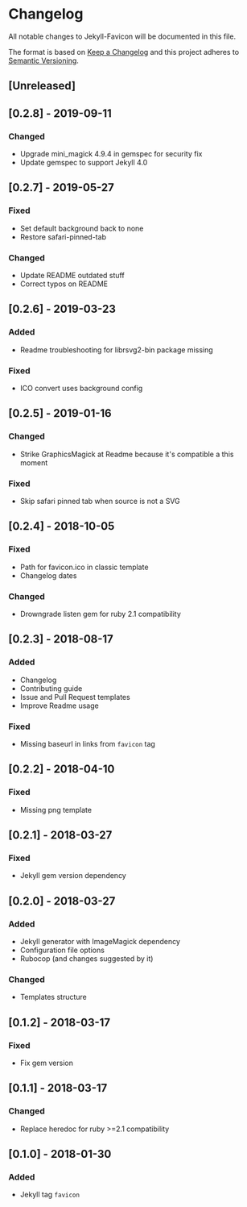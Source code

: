 # Changelog
All notable changes to Jekyll-Favicon will be documented in this file.

The format is based on [Keep a Changelog](http://keepachangelog.com/en/1.0.0/)
and this project adheres to [Semantic Versioning](http://semver.org/spec/v2.0.0.html).

## [Unreleased]

## [0.2.8] - 2019-09-11
### Changed
- Upgrade mini_magick 4.9.4 in gemspec for security fix
- Update gemspec to support Jekyll 4.0

## [0.2.7] - 2019-05-27
### Fixed
- Set default background back to none
- Restore safari-pinned-tab
### Changed
- Update README outdated stuff
- Correct typos on README

## [0.2.6] - 2019-03-23
### Added
- Readme troubleshooting for librsvg2-bin package missing
### Fixed
- ICO convert uses background config

## [0.2.5] - 2019-01-16
### Changed
- Strike GraphicsMagick at Readme because it's compatible a this moment
### Fixed
- Skip safari pinned tab when source is not a SVG

## [0.2.4] - 2018-10-05
### Fixed
- Path for favicon.ico in classic template
- Changelog dates
### Changed
- Drowngrade listen gem for ruby 2.1 compatibility

## [0.2.3] - 2018-08-17
### Added
- Changelog
- Contributing guide
- Issue and Pull Request templates
- Improve Readme usage
### Fixed
- Missing baseurl in links from `favicon` tag

## [0.2.2] - 2018-04-10
### Fixed
- Missing png template

## [0.2.1] - 2018-03-27
### Fixed
- Jekyll gem version dependency

## [0.2.0] - 2018-03-27
### Added
- Jekyll generator with ImageMagick dependency
- Configuration file options
- Rubocop (and changes suggested by it)

### Changed
- Templates structure

## [0.1.2] - 2018-03-17
### Fixed
- Fix gem version

## [0.1.1] - 2018-03-17
### Changed
- Replace heredoc for ruby >=2.1 compatibility

## [0.1.0] - 2018-01-30
### Added
- Jekyll tag `favicon`
